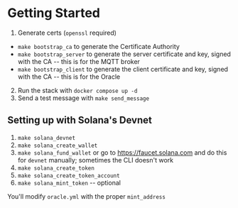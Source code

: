 # Getting Started

1. Generate certs (`openssl` required)
  - `make bootstrap_ca` to generate the Certificate Authority
  - `make bootstrap_server` to generate the server certificate and key, signed with the CA -- this is for the MQTT broker
  - `make bootstrap_client` to generate the client certificate and key, signed with the CA -- this is for the Oracle

2. Run the stack with `docker compose up -d`
3. Send a test message with `make send_message`

## Setting up with Solana's Devnet

1. `make solana_devnet`
2. `make solana_create_wallet`
3. `make solana_fund_wallet` or go to https://faucet.solana.com and do this for `devnet` manually; sometimes the CLI doesn't work
4. `make solana_create_token`
5. `make solana_create_token_account`
6. `make solana_mint_token` -- optional

You'll modify `oracle.yml` with the proper `mint_address`
